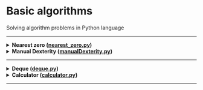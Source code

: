 # Basic algorithms

Solving algorithm problems in Python language

---

<details>
<summary>
<b>Nearest zero (<a href="nearest_zero.py">nearest_zero.py</a>)</b>
</summary>

#### Problem
  Timothy is looking for a place to build himself a house. The street he wants to live on has length n, that is, it consists of n identical consecutive plots. Each plot is either empty, or a house has already been built on it.

Social Timofey doesn't want to live far away from other people on that street. That's why for each plot he needs to know the distance to the nearest empty plot. If the plot is empty, this value will be zero - the distance to himself.

Help Timothy calculate the distances he is looking for. You have a street map to do this. The houses in Timothy's town are numbered in the order in which they were built, so their numbers are not ordered on the map in any way. Empty areas are marked with zeros.

#### Input format
The first line contains street length n (1 ≤ n ≤ 10^6). 
The next line contains n non-negative integers - house numbers and designations of empty areas on the map (zeros). 
It is guaranteed that there is at least one zero in the sequence. 
The house numbers (positive numbers) are unique and do not exceed 10^9.

#### Output format
Output the distance to the nearest zero for each plot. 
Output the numbers on one line, separated by spaces.

#### Example
<table><tbody>
  <tr>
    <td><b>Input</b></td>
    <td><b>Output</b></td>
  </tr>
  <tr>
    <td valign='top'>
5<br>
0 1 4 9 0<br>

</td>
  <td valign='top'>
0 1 2 1 0<br>
</td>
  </tr>
</tbody></table>
</details>



<details>
<summary>
<b>Manual Dexterity (<a href="manualDexterity.py">manualDexterity.py</a>)</b>
</summary>
  
#### Problem
  The "Speed Print Simulator" game is a 4x4 field of keys. In it a configuration of numbers and dots appears on each round. Either a dot or a number from 1 to 9 is written on the key.

At time t the player must simultaneously press all the keys on which the digit t is written. Gosha and Timofey can press k keys each at a moment of time. If at time t all necessary keys are pressed, the players get 1 point.

Find the number of points that Gosha and Timofey can earn, if they press the keys together.
  
#### Input format
The first line contains an integer k (1 ≤ k ≤ 5).

The next four lines give the form of the simulator - 4 characters in each line. Each character is either a dot or a digit from 1 to 9. Characters on one line are consecutive and not separated by spaces.
  
#### Output format
Output a single number - the maximum number of points that Gosha and Timothy can score.

#### Пример
<table><tbody>
  <tr>
    <td><b>Input</b></td>
    <td><b>Output</b></td>
  </tr>
  <tr>
    <td valign='top'>
3<br>
1231<br>
2..2<br>
2..2<br>
2..2<br>

</td>
  <td valign='top'>
2<br>
</td>
  </tr>
</tbody></table>
</details>

---

<details>
<summary>
<b>Deque (<a href="deque.py">deque.py</a>)</b>
</summary>

#### Problem
  Gosha has implemented a data structure Dec, whose maximum size is defined by a given number. Methods push_back(x), push_front(x), pop_back(), pop_front() worked correctly. But if there were a lot of items in the deck, the program took very long. The thing is, not all operations were performed in O(1). Help Gosha! Write an efficient implementation.

Note: When implementing, use a ring buffer.
#### Input format
  The first line contains the number of commands n - an integer not exceeding 100000. The second line contains a number m - the maximum size of the deck. It does not exceed 50,000. The next n lines contain one of the commands:

push_back(value) - add an element to the end of the deck. If the deck already contains the maximum number of items, print "error".
push_front(value) - add an item to the beginning of the deck. If maximal number of items is already in the deck, print "error".
pop_front() - print first element of the deck and remove it. If the deck was empty print "error".
pop_back() - output the last element of the deck and remove it. If the deck has been emptied, output "error".
Value - integer modulo not greater than 1000.
#### Output format
  Output the result of each command on a separate line. For successful push_back(x) and push_front(x) queries nothing needs to be output.
#### Example
<table><tbody>
  <tr>
    <td><b>Input</b></td>
    <td><b>Output</b></td>
  </tr>
  <tr>
    <td valign="top">
4<br>
4<br>
push_front 861<br>
push_front -819<br>
pop_back<br>
pop_back<br>

</td>
    <td valign="top">
861<br>
-819<br>

</td>
  </tr>
</tbody></table>

</details>

<details>
<summary>
<b>Calculator (<a href="calculator.py">calculator.py</a>)</b>
</summary>

#### Problem
  The task is related to reverse polish notation. It is used for parsing arithmetic expressions. It is also sometimes called postfix notation.

In postfix notation, the operands are in front of the operation signs.

Example 1:
3 4 +
means 3 + 4 and equals 7

Example 2:
12 5 /
Since division is integer, the result is 2.

Example 3:
10 2 4 * -
means 10 - 2 * 4 and equals 2

Let us go into the last example in detail:

The * sign stands right after 2 and 4, so the operation it stands for must be applied to them, i.e. the two numbers are multiplied. The result is 8.

The expression then takes the form

10 8 -

Minus' should be applied to the preceding two numbers, 10 and 8. The result is 2.

Let's take a closer look at the algorithm. We will use the stack to implement it.

To calculate the value of an expression written in the reverse polish notation, read the expression from left to right and follow the following steps:

Handling the input symbol:
If an operand is given as input, it is placed at the top of the stack.
If an operand is input, this operation is performed on the required number of values taken from the stack in order of addition. The result of the operation performed is placed at the top of the stack.
If the input character set is not completely processed, skip to step 1.
When the input character set is completely processed, the result of expression calculation is placed at the top of the stack. If there are several numbers left in the stack, only the top element should be printed.
Note about negative numbers and division: in this problem, division means mathematical integer division. This means it is always rounded down. Namely, if a / b = c, then b ⋅ c is the largest number that does not exceed a and is simultaneously divisible by b without a remainder.

For example, -1 / 3 = -1. Be careful: in C++, Java and Go, for example, number division works differently.

In the current problem, it is guaranteed that there is no division by a negative number.
#### Input format
  The only line contains an expression written in inverse Polish notation. Numbers and arithmetic operations are written with a space.

The following operations can be input: +, -, *, / and numbers not exceeding 10000 modulo.

It is guaranteed that the value of intermediate expressions in the test data modulo does not exceed 50000.
#### Output format
  Output the singular - the value of the expression.
#### Example
<table><tbody>
  <tr>
    <td><b>Input</b></td>
    <td><b>Output</b></td>
  </tr>
  <tr>
    <td valign="top">
2 1 + 3 *

</td>
    <td valign="top">
9

</td>
  </tr>
</tbody></table>

</details>

---
